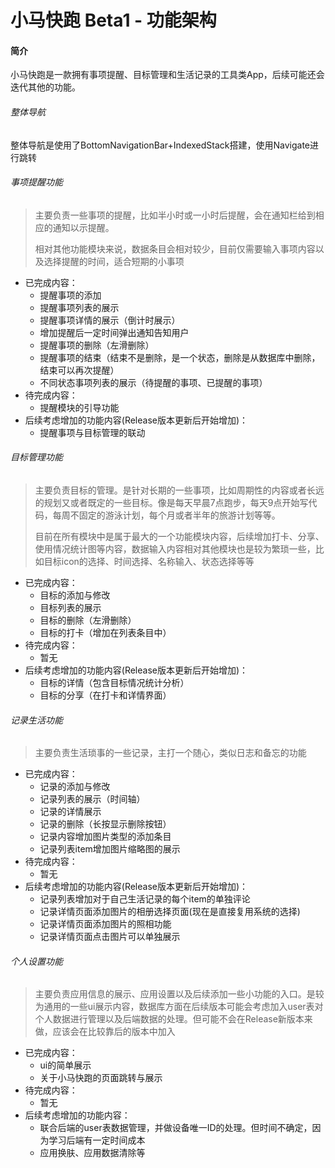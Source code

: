 # 小马快跑 Beta1 - 功能架构

#### 简介

小马快跑是一款拥有事项提醒、目标管理和生活记录的工具类App，后续可能还会迭代其他的功能。

###### 整体导航

整体导航是使用了BottomNavigationBar+IndexedStack搭建，使用Navigate进行跳转

###### 事项提醒功能

> 主要负责一些事项的提醒，比如半小时或一小时后提醒，会在通知栏给到相应的通知以示提醒。
>
> 相对其他功能模块来说，数据条目会相对较少，目前仅需要输入事项内容以及选择提醒的时间，适合短期的小事项

* 已完成内容：
    * 提醒事项的添加
    * 提醒事项列表的展示
    * 提醒事项详情的展示（倒计时展示）
    * 增加提醒后一定时间弹出通知告知用户
    * 提醒事项的删除（左滑删除）
    * 提醒事项的结束（结束不是删除，是一个状态，删除是从数据库中删除，结束可以再次提醒）
    * 不同状态事项列表的展示（待提醒的事项、已提醒的事项）
* 待完成内容：
    * 提醒模块的引导功能
* 后续考虑增加的功能内容(Release版本更新后开始增加)：
    * 提醒事项与目标管理的联动

###### 目标管理功能

> 主要负责目标的管理。是针对长期的一些事项，比如周期性的内容或者长远的规划又或者既定的一些目标。像是每天早晨7点跑步，每天9点开始写代码，每周不固定的游泳计划，每个月或者半年的旅游计划等等。
>
> 目前在所有模块中是属于最大的一个功能模块内容，后续增加打卡、分享、使用情况统计图等内容，数据输入内容相对其他模块也是较为繁琐一些，比如目标icon的选择、时间选择、名称输入、状态选择等等

* 已完成内容：
    * 目标的添加与修改
    * 目标列表的展示
    * 目标的删除（左滑删除）
    * 目标的打卡（增加在列表条目中）
* 待完成内容：
    * 暂无 
* 后续考虑增加的功能内容(Release版本更新后开始增加)：
    * 目标的详情（包含目标情况统计分析）
    * 目标的分享（在打卡和详情界面）

###### 记录生活功能

> 主要负责生活琐事的一些记录，主打一个随心，类似日志和备忘的功能

* 已完成内容：
    * 记录的添加与修改
    * 记录列表的展示（时间轴）
    * 记录的详情展示
    * 记录的删除（长按显示删除按钮）
    * 记录内容增加图片类型的添加条目
    * 记录列表item增加图片缩略图的展示
* 待完成内容：
    * 暂无
* 后续考虑增加的功能内容(Release版本更新后开始增加)：
    * 记录列表增加对于自己生活记录的每个item的单独评论
    * 记录详情页面添加图片的相册选择页面(现在是直接复用系统的选择)
    * 记录详情页面添加图片的照相功能
    * 记录详情页面点击图片可以单独展示


###### 个人设置功能

> 主要负责应用信息的展示、应用设置以及后续添加一些小功能的入口。是较为通用的一些ui展示内容，数据库方面在后续版本可能会考虑加入user表对个人数据进行管理以及后端数据的处理。但可能不会在Release新版本来做，应该会在比较靠后的版本中加入

* 已完成内容：
    * ui的简单展示
    * 关于小马快跑的页面跳转与展示
* 待完成内容：
    * 暂无
* 后续考虑增加的功能内容：
    * 联合后端的user表数据管理，并做设备唯一ID的处理。但时间不确定，因为学习后端有一定时间成本
    * 应用换肤、应用数据清除等
